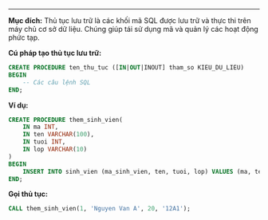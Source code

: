 
---
**Mục đích:** Thủ tục lưu trữ là các khối mã SQL được lưu trữ và thực thi trên máy chủ cơ sở dữ liệu. Chúng giúp tái sử dụng mã và quản lý các hoạt động phức tạp.

**Cú pháp tạo thủ tục lưu trữ:**

```SQL
CREATE PROCEDURE ten_thu_tuc ([IN|OUT|INOUT] tham_so KIEU_DU_LIEU)
BEGIN
    -- Các câu lệnh SQL
END;

```

**Ví dụ:**
```SQL
CREATE PROCEDURE them_sinh_vien(
    IN ma INT, 
    IN ten VARCHAR(100), 
    IN tuoi INT, 
    IN lop VARCHAR(10)
)
BEGIN
    INSERT INTO sinh_vien (ma_sinh_vien, ten, tuoi, lop) VALUES (ma, ten, tuoi, lop);
END;
```

**Gọi thủ tục:**

```SQL
CALL them_sinh_vien(1, 'Nguyen Van A', 20, '12A1');
```

